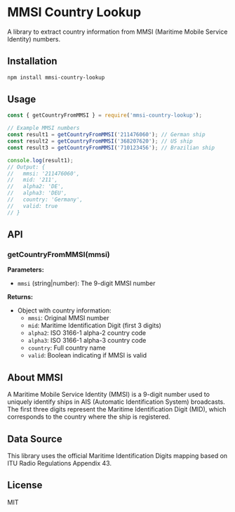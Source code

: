 # MMSI Country Lookup

A library to extract country information from MMSI (Maritime Mobile Service Identity) numbers.

## Installation

```bash
npm install mmsi-country-lookup
```

## Usage

```javascript
const { getCountryFromMMSI } = require('mmsi-country-lookup');

// Example MMSI numbers
const result1 = getCountryFromMMSI('211476060'); // German ship
const result2 = getCountryFromMMSI('368207620'); // US ship
const result3 = getCountryFromMMSI('710123456'); // Brazilian ship

console.log(result1);
// Output: {
//   mmsi: '211476060',
//   mid: '211',
//   alpha2: 'DE',
//   alpha3: 'DEU',
//   country: 'Germany',
//   valid: true
// }
```

## API

### getCountryFromMMSI(mmsi)

**Parameters:**
- `mmsi` (string|number): The 9-digit MMSI number

**Returns:**
- Object with country information:
  - `mmsi`: Original MMSI number
  - `mid`: Maritime Identification Digit (first 3 digits)
  - `alpha2`: ISO 3166-1 alpha-2 country code
  - `alpha3`: ISO 3166-1 alpha-3 country code
  - `country`: Full country name
  - `valid`: Boolean indicating if MMSI is valid

## About MMSI

A Maritime Mobile Service Identity (MMSI) is a 9-digit number used to uniquely identify ships in AIS (Automatic Identification System) broadcasts. The first three digits represent the Maritime Identification Digit (MID), which corresponds to the country where the ship is registered.

## Data Source

This library uses the official Maritime Identification Digits mapping based on ITU Radio Regulations Appendix 43.

## License

MIT